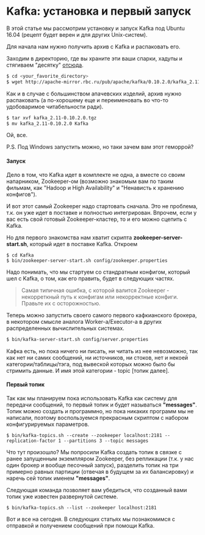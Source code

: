 # Kafka: установка и первый запуск

В этой статье мы рассмотрим установку и запуск Kafka под Ubuntu 16.04 \(рецепт будет верен и для других Unix-систем\).

Для начала нам нужно получить архив с Kafka и распаковать его.

Заходим в директорию, где вы храните эти ваши спарки, хадупы и стягиваем "десятку" [отсюда](https://www.apache.org/dyn/closer.cgi?path=/kafka/0.10.2.0/kafka_2.11-0.10.2.0.tgz "отсюда").

```bash
$ cd <your_favorite_directory>
$ wget http://apache-mirror.rbc.ru/pub/apache/kafka/0.10.2.0/kafka_2.11-0.10.2.0.tgz
```

Как и в случае с большинством апачевских изделий, архив нужно распаковать \(а по-хорошему еще и переименовать во что-то удобоваримое читабельности ради\).

```bash
$ tar xvf kafka_2.11-0.10.2.0.tgz
$ mv kafka_2.11-0.10.2.0 Kafka
```

Ой, все.

P.S. Под Windows запустить можно, но таки зачем вам этот геморрой?

#### Запуск

Дело в том, что Kafka идет в комплекте не одна, а вместе со своим напарником, Zookeeper-ом \(возможно знакомым вам по таким фильмам, как "Hadoop и High Availability" и "Ненависть к хранению конфигов"\).

И вот этот самый Zookeeper надо стартовать сначала. Это не проблема, т.к. он уже идет в поставке и полностью интегрирован. Впрочем, если у вас есть свой готовый Zookeeper-кластер, то и его можно сцепить с Kafka.

Но для первого знакомства нам хватит скрипта **zookeeper-server-start.sh**, который идет в поставке Kafka. Откроем

```
$ cd Kafka
$ bin/zookeeper-server-start.sh config/zookeeper.properties
```

Надо понимать, что мы стартуем со стандратным конфигом, который шел с Kafka, о том, как его править, будет в следующих частях.

> Самая типичная ошибка, с которой валится Zookeeper - некорреткный путь к конфигам или некорректные конфиги. Правьте их с осторожностью.

Теперь можно запустить своего самого первого кафкианского брокера, в некотором смысле аналога Worker-а/Executor-а  в других распределенных вычислительных системах.

```bash
$ bin/kafka-server-start.sh config/server.properties
```

Кафка есть, но пока ничего ни писать, ни читать из нее невозможно, так как нет ни самих сообщений,  ни источников, ни стоков, нет и некоей категории/таблицы/тэга, под вывеской которых можно было бы стримить данные. И имя этой категории - topic \[топик далее\].

#### Первый топик

Так как мы планируем пока использовать Kafka как систему для передачи сообщений, то первый топик и будет называться **"messages"**. Топик можно создать и программно, но пока никаких программ мы не написали, поэтому воспользуемся прекрасным скриптом с набором конфигурируемых параметров.

```
$ bin/kafka-topics.sh --create --zookeeper localhost:2181 --replication-factor 1 --partitions 3 --topic messages
```

Что тут произошло? Мы попросили Kafka создать топик в связке с ранее запущенным экземпляром Zookeeper, без репликации \(т.к. у нас один брокер и вообще песочный запуск\), разделить топик на три примерно равных партиции \(отвечая в будущем за их балансировку\) и наречь сей топик именем **"messages"**.

Следующая команда позволяет вам убедиться, что созданный вами топик уже известен развернутой системе.

```
$ bin/kafka-topics.sh --list --zookeeper localhost:2181
```

Вот и все на сегодня. В следующих статьях мы познакомимся с отправкой и получением сообщений при помощи Kafka.

